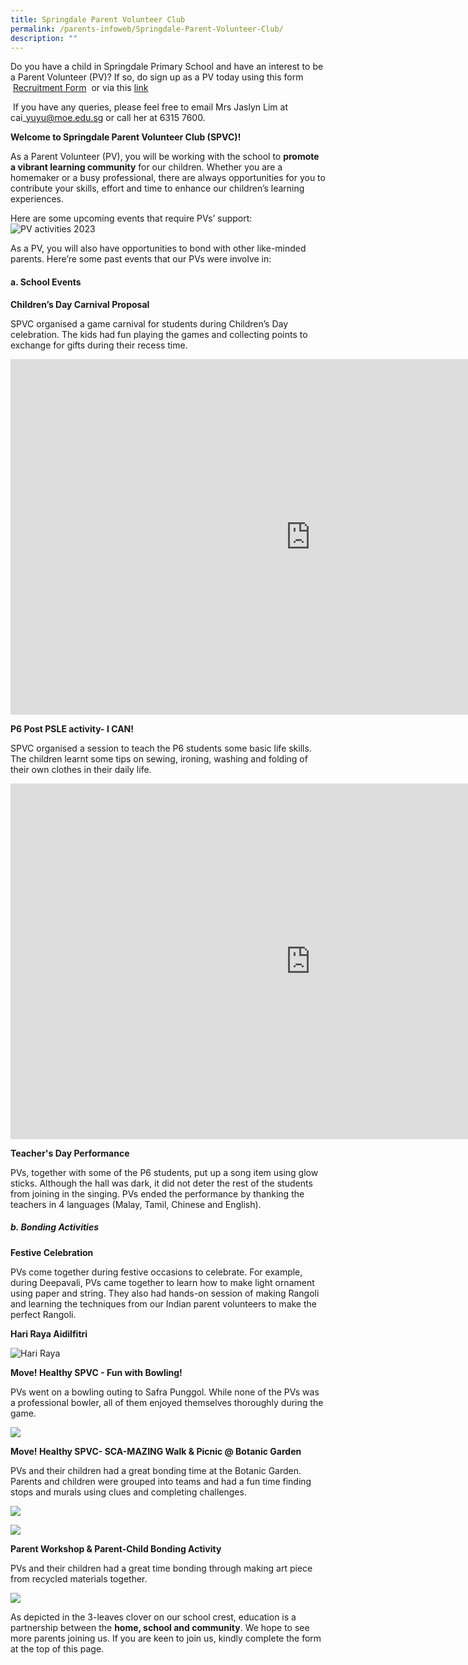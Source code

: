 ```yaml
---
title: Springdale Parent Volunteer Club
permalink: /parents-infoweb/Springdale-Parent-Volunteer-Club/
description: ""
---
```

Do you have a child in Springdale Primary School and have an interest to be a Parent Volunteer (PV)? If so, do sign up as a PV today using this form &nbsp;[Recruitment Form](/files/Parent_Volunteer_Form.pdf)&nbsp; or via this [link](https://form.gov.sg/64088533d87c3d00114b1a2e)

&nbsp;If you have any queries, please feel free to email Mrs Jaslyn Lim at cai\_yuyu@moe.edu.sg&nbsp;or call her at 6315 7600.


**Welcome to Springdale Parent Volunteer Club (SPVC)!**

As a Parent Volunteer (PV), you will be working with the school to **promote a vibrant learning community** for our children. Whether you are a homemaker or a busy professional, there are always opportunities for you to contribute your skills, effort and time to enhance our children’s learning experiences.

Here are some upcoming events that require PVs’ support:
![PV activities 2023](/images/pv%20activities%202023.PNG)

As a PV, you will also have opportunities to bond with other like-minded parents. Here’re some past events that our PVs were involve in:

#### a. School Events


**Children’s Day Carnival Proposal**

SPVC organised a game carnival for students during Children’s Day celebration. The kids had fun playing the games and collecting points to exchange for gifts during their recess time.


<iframe src="https://docs.google.com/presentation/d/e/2PACX-1vRl140G6N6jJc4Ua6-Sprco6E_dI6j9ac3nVsrrqYERFNIP_oeFFiaqMJYLjnsmplhuj0EoD5FtNbfJ/embed?start=false&amp;loop=false&amp;delayms=3000" frameborder="0" width="960" height="569" allowfullscreen="true"></iframe>

**P6 Post PSLE activity- I CAN!**  

SPVC organised a session to teach the P6 students some basic life skills. The children learnt some tips on sewing, ironing, washing and folding of their own clothes in their daily life.

<iframe allowfullscreen="true" height="569" width="960" frameborder="0" src="https://docs.google.com/presentation/d/e/2PACX-1vQdwNCmKfRl8TffVqWh1544zz7WatAFA1u7cE4zrxuipRTBrG77PjS8tJCX0dxP742N5b1NJhK0cbgA/embed?start=false&amp;loop=false&amp;delayms=3000"></iframe>

**Teacher's Day Performance**

PVs, together with some of the P6 students, put up a song item using glow sticks. Although the hall was dark, it did not deter the rest of the students from joining in the singing. PVs ended the performance by thanking the teachers in 4 languages (Malay, Tamil, Chinese and English).


##### b. Bonding Activities

**Festive Celebration**  

PVs come together during festive occasions to celebrate. For example, during Deepavali, PVs came together to learn how to make light ornament using paper and string. They also had hands-on session of making Rangoli and learning the techniques from our Indian parent volunteers to make the perfect Rangoli. 

**Hari Raya Aidilfitri**

![Hari Raya](/images/spvc%20hari%20raya%202023.png)


**Move! Healthy SPVC - Fun with Bowling!**

PVs went on a bowling outing to Safra Punggol. While none of the PVs was a professional bowler, all of them enjoyed themselves thoroughly during the game.


![](/images/Move!%20Health.jpeg)


**Move! Healthy SPVC- SCA-MAZING Walk &amp; Picnic @ Botanic Garden**

PVs and their children had a great bonding time at the Botanic Garden. Parents and children were grouped into teams and had a fun time finding stops and murals using clues and completing challenges. 

![](/images/picnic.jpeg)

![](/images/picnic%202.png)

**Parent Workshop &amp; Parent-Child Bonding Activity**&nbsp;

PVs and their children had a great time bonding through making art piece from recycled materials together.

![](/images/Parent%201.png)

As depicted in the 3-leaves clover on our school crest, education is a partnership between the **home, school and community**. We hope to see more parents joining us. If you are keen to join us, kindly complete the form at the top of this page.